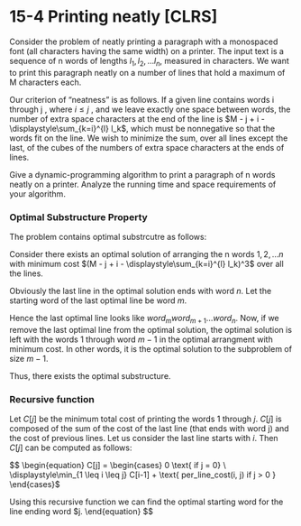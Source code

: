 # 15-4 Printing neatly [CLRS] 

Consider the problem of neatly printing a paragraph with a monospaced font (all characters having the same width) on a printer. The input text is a sequence of n words of lengths $l_1, l_2, \dots l_n$, measured in characters. We want to print this paragraph neatly on a number of lines that hold a maximum of M characters each. 

Our criterion of “neatness” is as follows. If a given line contains words i through j , where $i \leq j$ , and we leave exactly one space between words, the number of extra space characters at the end of the line is $M - j + i - \displaystyle\sum_{k=i}^{l} l_k$, which must be nonnegative so that the words fit on the line. We wish to minimize the sum, over all lines except the last, of the cubes of the numbers of extra space characters at the ends of lines. 

Give a dynamic-programming algorithm to print a paragraph of n words neatly on a printer. Analyze the running time and space requirements of your algorithm.


### Optimal Substructure Property
The problem contains optimal substrcutre as follows:

Consider there exists an optimal solution of arranging the n words $1, 2, \dots n$   with minimum cost $(M - j + i - \displaystyle\sum_{k=i}^{l} l_k)^3$ over all the lines.

Obviously the last line in the optimal solution ends with word $n$. Let the starting word of the last optimal line be word $m$.

Hence the last optimal line looks like $word_m word_{m+1} \dots word_n$.
Now, if we remove the last optimal line from the optimal solution, the optimal solution is left with the words $1$ through word $m-1$ in the optimal arrangment with minimum cost. In other words, it is the optimal solution to the subproblem of size $m-1$.

Thus, there exists the optimal substructure. 

### Recursive function

Let $C[j]$ be the minimum total cost of printing the words $1$ through $j$.  $C[j]$ is composed of the sum of the cost of the last line (that ends with word j) and the cost of previous lines. Let us consider the last line starts with $i$. Then $C[j]$ can be computed as follows:


$$
\begin{equation}
C[j] = \begin{cases} 
0   \text{ if j = 0} \\
\displaystyle\min_{1  \leq i \leq j} C[i-1] + \text{ per\_line\_cost(i, j)  if j > 0 }
\end{cases}$

Using this recursive function we can find the optimal starting word for the line ending word $j. 
\end{equation}
$$





